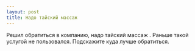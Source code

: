 ```yaml
---
layout: post 
title: Надо тайский массаж  
--- 
```

Решил обратиться в компанию, надо тайский массаж . Раньше такой услугой не пользовался. Подскажите куда лучше обратиться.
